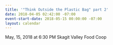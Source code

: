 ```yaml
---
title: '"Think Outside the Plastic Bag" part 2'
date: 2018-04-05 02:42:00 -07:00
event-start-date: 2018-05-15 00:00:00 -07:00
layout: calendar
---
```


May, 15, 2018 at 6:30 PM
Skagit Valley Food Coop